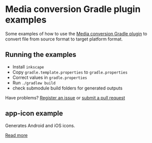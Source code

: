 # Media conversion Gradle plugin examples

Some examples of how to use the [Media conversion Gradle plugin](https://github.com/squins/media-conversion-gradle-plugin) to convert file from source format to target platform format. 

## Running the examples

* Install `inkscape`
* Copy `gradle.template.properties` to `gradle.properties`
* Correct values in `gradle.properties`
* Run `./gradlew build`
* check submodule build folders for generated outputs

Have problems? [Register an issue](https://github.com/squins/media-conversion-gradle-plugin-examples/issues) or [submit a pull request](https://github.com/squins/media-conversion-gradle-plugin-examples/pulls)

## app-icon example
Generates Android and iOS icons. 

[Read more](app-icon/README.md) 
